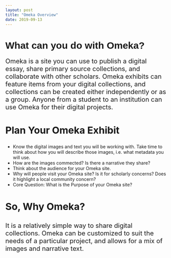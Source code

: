 ```yaml
---
layout: post
title: "Omeka Overview"
date: 2019-09-13
---
```

<html>
<body>
  <h1 style="font-family:Arial;font-size:30px;strong;">What can you do with Omeka?</h1>
    <p style="font-size:20px;">Omeka is a site you can use to publish a digital essay, share primary source collections, and collaborate with other scholars. Omeka exhibits can feature items from your digital collections, and collections can be created either independently or as a group. Anyone from a student to an institution can use Omeka for their digital projects.</p>
  <h2 style="font-size:30px;strong;">Plan Your Omeka Exhibit</h2>
    <p style="font-size:20px;">
      <ul>
        <li>Know the digital images and text you will be working with. Take time to think about how you will describe those images, i.e. what metadata you will use.</li>
        <li>How are the images commected? Is there a narrative they share?</li>
        <li>Think about the audience for your Omeka site.</li>
        <li>Why will people visit your Omeka site? Is it for scholarly concerns? Does it highlight a local community concern?</li>
        <li>Core Question: What is the Purpose of your Omeka site?</li>
      </ul>
    </p>
  <h3 style="font-size:30px;strong;">So, Why Omeka?</h3>
    <p style="font-size:20px;">It is a relatively simple way to share digital collections. Omeka can be customized to suit the needs of a particular project, and allows for a mix of images and narrative text.</p>
</body>
</html>
